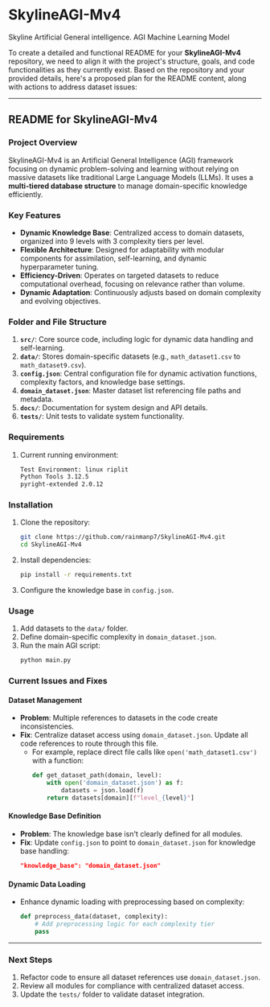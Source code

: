 # SkylineAGI-Mv4
Skyline Artificial General intelligence. AGI Machine Learning Model

To create a detailed and functional README for your **SkylineAGI-Mv4** repository, we need to align it with the project's structure, goals, and code functionalities as they currently exist. Based on the repository and your provided details, here's a proposed plan for the README content, along with actions to address dataset issues:

---

## **README for SkylineAGI-Mv4**

### **Project Overview**
SkylineAGI-Mv4 is an Artificial General Intelligence (AGI) framework focusing on dynamic problem-solving and learning without relying on massive datasets like traditional Large Language Models (LLMs). It uses a **multi-tiered database structure** to manage domain-specific knowledge efficiently.

### **Key Features**
- **Dynamic Knowledge Base**: Centralized access to domain datasets, organized into 9 levels with 3 complexity tiers per level.
- **Flexible Architecture**: Designed for adaptability with modular components for assimilation, self-learning, and dynamic hyperparameter tuning.
- **Efficiency-Driven**: Operates on targeted datasets to reduce computational overhead, focusing on relevance rather than volume.
- **Dynamic Adaptation**: Continuously adjusts based on domain complexity and evolving objectives.

### **Folder and File Structure**
1. **`src/`**: Core source code, including logic for dynamic data handling and self-learning.
2. **`data/`**: Stores domain-specific datasets (e.g., `math_dataset1.csv` to `math_dataset9.csv`).
3. **`config.json`**: Central configuration file for dynamic activation functions, complexity factors, and knowledge base settings.
4. **`domain_dataset.json`**: Master dataset list referencing file paths and metadata.
5. **`docs/`**: Documentation for system design and API details.
6. **`tests/`**: Unit tests to validate system functionality.

### **Requirements**
1. Current running environment:
   ```bash
   Test Environment: linux riplit
   Python Tools 3.12.5
   pyright-extended 2.0.12
   ```

### **Installation**
1. Clone the repository:
   ```bash
   git clone https://github.com/rainmanp7/SkylineAGI-Mv4.git
   cd SkylineAGI-Mv4
   ```
2. Install dependencies:
   ```bash
   pip install -r requirements.txt
   ```
3. Configure the knowledge base in `config.json`.

### **Usage**
1. Add datasets to the `data/` folder.
2. Define domain-specific complexity in `domain_dataset.json`.
3. Run the main AGI script:
   ```bash
   python main.py
   ```

### **Current Issues and Fixes**
#### **Dataset Management**
- **Problem**: Multiple references to datasets in the code create inconsistencies.
- **Fix**: Centralize dataset access using `domain_dataset.json`. Update all code references to route through this file.
  - For example, replace direct file calls like `open('math_dataset1.csv')` with a function:
    ```python
    def get_dataset_path(domain, level):
        with open('domain_dataset.json') as f:
            datasets = json.load(f)
        return datasets[domain][f"level_{level}"]
    ```

#### **Knowledge Base Definition**
- **Problem**: The knowledge base isn't clearly defined for all modules.
- **Fix**: Update `config.json` to point to `domain_dataset.json` for knowledge base handling:
  ```json
  "knowledge_base": "domain_dataset.json"
  ```

#### **Dynamic Data Loading**
- Enhance dynamic loading with preprocessing based on complexity:
  ```python
  def preprocess_data(dataset, complexity):
      # Add preprocessing logic for each complexity tier
      pass
  ```

---

### **Next Steps**
1. Refactor code to ensure all dataset references use `domain_dataset.json`.
2. Review all modules for compliance with centralized dataset access.
3. Update the `tests/` folder to validate dataset integration.
